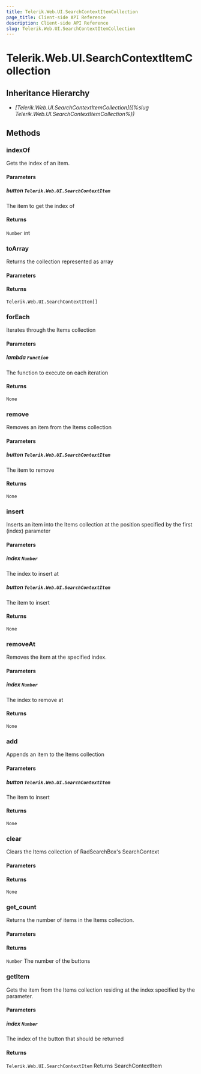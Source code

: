 ```yaml
---
title: Telerik.Web.UI.SearchContextItemCollection
page_title: Client-side API Reference
description: Client-side API Reference
slug: Telerik.Web.UI.SearchContextItemCollection
---
```


# Telerik.Web.UI.SearchContextItemCollection

## Inheritance Hierarchy

* *[Telerik.Web.UI.SearchContextItemCollection]({%slug Telerik.Web.UI.SearchContextItemCollection%})*

## Methods

### indexOf

Gets the index of an item.

#### Parameters

##### button `Telerik.Web.UI.SearchContextItem`

The item to get the index of

#### Returns

`Number` int

### toArray

Returns the collection represented as array

#### Parameters

#### Returns

`Telerik.Web.UI.SearchContextItem[]` 

### forEach

Iterates through the Items collection

#### Parameters

##### lambda `Function`

The function to execute on each iteration

#### Returns

`None` 

### remove

Removes an item from the Items collection

#### Parameters

##### button `Telerik.Web.UI.SearchContextItem`

The item to remove

#### Returns

`None` 

### insert

Inserts an item into the Items collection at the position specified by the first (index) parameter

#### Parameters

##### index `Number`

The index to insert at

##### button `Telerik.Web.UI.SearchContextItem`

The item to insert

#### Returns

`None` 

### removeAt

Removes the item at the specified index.

#### Parameters

##### index `Number`

The index to remove at

#### Returns

`None` 

### add

Appends an item to the Items collection

#### Parameters

##### button `Telerik.Web.UI.SearchContextItem`

The item to insert

#### Returns

`None` 

### clear

Clears the Items collection of RadSearchBox's SearchContext

#### Parameters

#### Returns

`None` 

### get_count

Returns the number of items in the Items collection.

#### Parameters

#### Returns

`Number` The number of the buttons

### getItem

Gets the item from the Items collection residing at the index specified by the parameter.

#### Parameters

##### index `Number`

The index of the button that should be returned

#### Returns

`Telerik.Web.UI.SearchContextItem` Returns SearchContextItem

